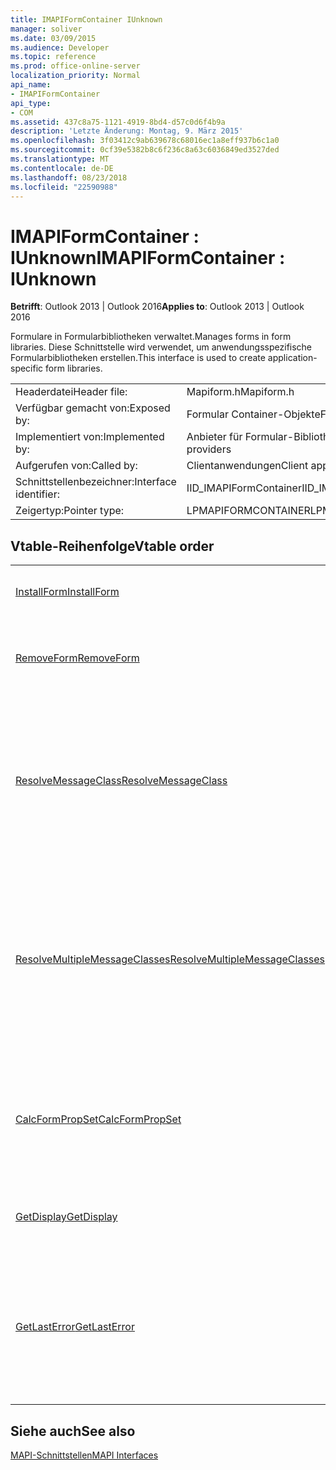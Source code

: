 ```yaml
---
title: IMAPIFormContainer IUnknown
manager: soliver
ms.date: 03/09/2015
ms.audience: Developer
ms.topic: reference
ms.prod: office-online-server
localization_priority: Normal
api_name:
- IMAPIFormContainer
api_type:
- COM
ms.assetid: 437c8a75-1121-4919-8bd4-d57c0d6f4b9a
description: 'Letzte Änderung: Montag, 9. März 2015'
ms.openlocfilehash: 3f03412c9ab639678c68016ec1a8eff937b6c1a0
ms.sourcegitcommit: 0cf39e5382b8c6f236c8a63c6036849ed3527ded
ms.translationtype: MT
ms.contentlocale: de-DE
ms.lasthandoff: 08/23/2018
ms.locfileid: "22590988"
---
```

# <a name="imapiformcontainer--iunknown"></a><span data-ttu-id="c0814-103">IMAPIFormContainer : IUnknown</span><span class="sxs-lookup"><span data-stu-id="c0814-103">IMAPIFormContainer : IUnknown</span></span>

  
  
<span data-ttu-id="c0814-104">**Betrifft**: Outlook 2013 | Outlook 2016</span><span class="sxs-lookup"><span data-stu-id="c0814-104">**Applies to**: Outlook 2013 | Outlook 2016</span></span> 
  
<span data-ttu-id="c0814-105">Formulare in Formularbibliotheken verwaltet.</span><span class="sxs-lookup"><span data-stu-id="c0814-105">Manages forms in form libraries.</span></span> <span data-ttu-id="c0814-106">Diese Schnittstelle wird verwendet, um anwendungsspezifische Formularbibliotheken erstellen.</span><span class="sxs-lookup"><span data-stu-id="c0814-106">This interface is used to create application-specific form libraries.</span></span> 
  
|||
|:-----|:-----|
|<span data-ttu-id="c0814-107">Headerdatei</span><span class="sxs-lookup"><span data-stu-id="c0814-107">Header file:</span></span>  <br/> |<span data-ttu-id="c0814-108">Mapiform.h</span><span class="sxs-lookup"><span data-stu-id="c0814-108">Mapiform.h</span></span>  <br/> |
|<span data-ttu-id="c0814-109">Verfügbar gemacht von:</span><span class="sxs-lookup"><span data-stu-id="c0814-109">Exposed by:</span></span>  <br/> |<span data-ttu-id="c0814-110">Formular Container-Objekte</span><span class="sxs-lookup"><span data-stu-id="c0814-110">Form container objects</span></span>  <br/> |
|<span data-ttu-id="c0814-111">Implementiert von:</span><span class="sxs-lookup"><span data-stu-id="c0814-111">Implemented by:</span></span>  <br/> |<span data-ttu-id="c0814-112">Anbieter für Formular-Bibliothek</span><span class="sxs-lookup"><span data-stu-id="c0814-112">Form library providers</span></span>  <br/> |
|<span data-ttu-id="c0814-113">Aufgerufen von:</span><span class="sxs-lookup"><span data-stu-id="c0814-113">Called by:</span></span>  <br/> |<span data-ttu-id="c0814-114">Clientanwendungen</span><span class="sxs-lookup"><span data-stu-id="c0814-114">Client applications</span></span>  <br/> |
|<span data-ttu-id="c0814-115">Schnittstellenbezeichner:</span><span class="sxs-lookup"><span data-stu-id="c0814-115">Interface identifier:</span></span>  <br/> |<span data-ttu-id="c0814-116">IID_IMAPIFormContainer</span><span class="sxs-lookup"><span data-stu-id="c0814-116">IID_IMAPIFormContainer</span></span>  <br/> |
|<span data-ttu-id="c0814-117">Zeigertyp:</span><span class="sxs-lookup"><span data-stu-id="c0814-117">Pointer type:</span></span>  <br/> |<span data-ttu-id="c0814-118">LPMAPIFORMCONTAINER</span><span class="sxs-lookup"><span data-stu-id="c0814-118">LPMAPIFORMCONTAINER</span></span>  <br/> |
   
## <a name="vtable-order"></a><span data-ttu-id="c0814-119">Vtable-Reihenfolge</span><span class="sxs-lookup"><span data-stu-id="c0814-119">Vtable order</span></span>

|||
|:-----|:-----|
|[<span data-ttu-id="c0814-120">InstallForm</span><span class="sxs-lookup"><span data-stu-id="c0814-120">InstallForm</span></span>](imapiformcontainer-installform.md) <br/> |<span data-ttu-id="c0814-121">Installiert ein Formular in einem Formular-Container.</span><span class="sxs-lookup"><span data-stu-id="c0814-121">Installs a form into a form container.</span></span>  <br/> |
|[<span data-ttu-id="c0814-122">RemoveForm</span><span class="sxs-lookup"><span data-stu-id="c0814-122">RemoveForm</span></span>](imapiformcontainer-removeform.md) <br/> |<span data-ttu-id="c0814-123">Entfernt ein bestimmtes Formular aus einem Formular Container.</span><span class="sxs-lookup"><span data-stu-id="c0814-123">Removes a particular form from a form container.</span></span>  <br/> |
|[<span data-ttu-id="c0814-124">ResolveMessageClass</span><span class="sxs-lookup"><span data-stu-id="c0814-124">ResolveMessageClass</span></span>](imapiformcontainer-resolvemessageclass.md) <br/> |<span data-ttu-id="c0814-125">Löst eine Nachrichtenklasse in seiner Form in einem Formular Container und ein Formular Informationen-Objekt für dieses Formular zurückgegeben.</span><span class="sxs-lookup"><span data-stu-id="c0814-125">Resolves a message class to its form in a form container and returns a form information object for that form.</span></span>  <br/> |
|[<span data-ttu-id="c0814-126">ResolveMultipleMessageClasses</span><span class="sxs-lookup"><span data-stu-id="c0814-126">ResolveMultipleMessageClasses</span></span>](imapiformcontainer-resolvemultiplemessageclasses.md) <br/> |<span data-ttu-id="c0814-127">Eine Gruppe von Nachrichtenklassen in Formularen in einem Formular Container aufgelöst wird, und gibt ein Array von Formular Informationen Objekte für diese Formulare.</span><span class="sxs-lookup"><span data-stu-id="c0814-127">Resolves a group of message classes to their forms in a form container and returns an array of form information objects for those forms.</span></span>  <br/> |
|[<span data-ttu-id="c0814-128">CalcFormPropSet</span><span class="sxs-lookup"><span data-stu-id="c0814-128">CalcFormPropSet</span></span>](imapiformcontainer-calcformpropset.md) <br/> |<span data-ttu-id="c0814-129">Gibt ein Array der Eigenschaften verwendet, die für alle Formen in einem Formular Container installiert.</span><span class="sxs-lookup"><span data-stu-id="c0814-129">Returns an array of the properties used by all forms installed in a form container.</span></span>  <br/> |
|[<span data-ttu-id="c0814-130">GetDisplay</span><span class="sxs-lookup"><span data-stu-id="c0814-130">GetDisplay</span></span>](imapiformcontainer-getdisplay.md) <br/> |<span data-ttu-id="c0814-131">Gibt den Anzeigenamen eines Containers Formular zurück.</span><span class="sxs-lookup"><span data-stu-id="c0814-131">Returns the display name of a form container.</span></span>  <br/> |
|[<span data-ttu-id="c0814-132">GetLastError</span><span class="sxs-lookup"><span data-stu-id="c0814-132">GetLastError</span></span>](imapiformcontainer-getlasterror.md) <br/> |<span data-ttu-id="c0814-133">Gibt eine [MAPIERROR](mapierror.md) -Struktur mit Informationen über den vorherigen Fehler auftritt, auf das Formular Container-Objekt zurück.</span><span class="sxs-lookup"><span data-stu-id="c0814-133">Returns a [MAPIERROR](mapierror.md) structure containing information about the previous error occurring to the form container object.</span></span>  <br/> |
   
## <a name="see-also"></a><span data-ttu-id="c0814-134">Siehe auch</span><span class="sxs-lookup"><span data-stu-id="c0814-134">See also</span></span>



[<span data-ttu-id="c0814-135">MAPI-Schnittstellen</span><span class="sxs-lookup"><span data-stu-id="c0814-135">MAPI Interfaces</span></span>](mapi-interfaces.md)

